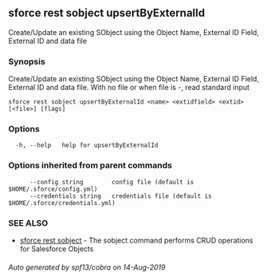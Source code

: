 ## sforce rest sobject upsertByExternalId

Create/Update an existing SObject using the Object Name, External ID Field, External ID and data file

### Synopsis

Create/Update an existing SObject using the Object Name, External ID Field, External ID and data file.
With no file or when file is -, read standard input

```
sforce rest sobject upsertByExternalId <name> <extidfield> <extid> [<file>] [flags]
```

### Options

```
  -h, --help   help for upsertByExternalId
```

### Options inherited from parent commands

```
      --config string        config file (default is $HOME/.sforce/config.yml)
      --credentials string   credentials file (default is $HOME/.sforce/credentials.yml)
```

### SEE ALSO

* [sforce rest sobject](sforce_rest_sobject.md)	 - The sobject command performs CRUD operations for Salesforce Objects

###### Auto generated by spf13/cobra on 14-Aug-2019
